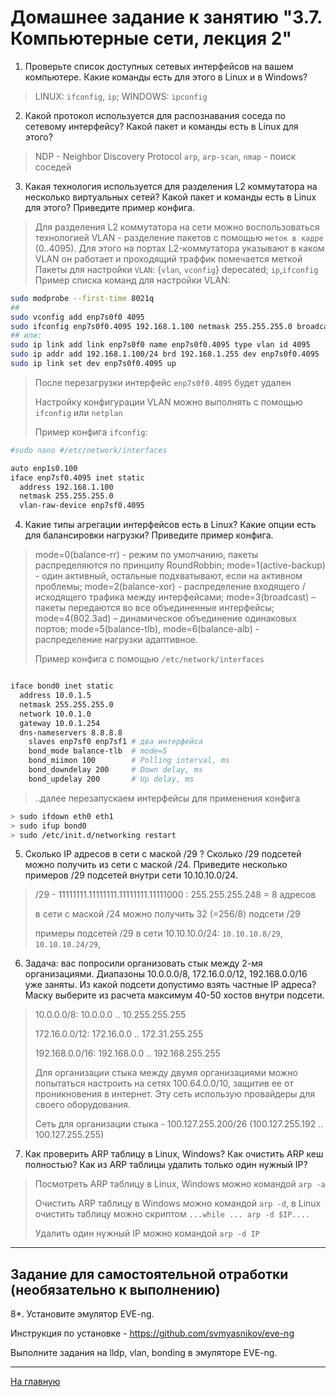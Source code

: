 # Домашнее задание к занятию "3.7. Компьютерные сети, лекция 2"

1. Проверьте список доступных сетевых интерфейсов на вашем компьютере. Какие команды есть для этого в Linux и в Windows?
> LINUX: `ifconfig`, `ip`;
> WINDOWS: `ipconfig`

2. Какой протокол используется для распознавания соседа по сетевому интерфейсу? Какой пакет и команды есть в Linux для этого?
> NDP - Neighbor Discovery Protocol
> `arp`, `arp-scan`, `nmap` - поиск соседей

3. Какая технология используется для разделения L2 коммутатора на несколько виртуальных сетей? Какой пакет и команды есть в Linux для этого? Приведите пример конфига.
> Для разделения L2 коммутатора на сети можно воспользоваться технологией VLAN - разделение пакетов с помощью `меток в кадре` (0..4095). Для этого на портах L2-коммутатора указывают в каком VLAN он работает и проходящий траффик помечается меткой 
> Пакеты для настройки `VLAN`: {`vlan`, `vconfig`} depecated;  `ip`,`ifconfig`
> Пример списка команд для настройки VLAN:

```bash
sudo modprobe --first-time 8021q
## 
sudo vconfig add enp7s0f0 4095
sudo ifconfig enp7s0f0.4095 192.168.1.100 netmask 255.255.255.0 broadcast 192.168.1.255 up
## или:
sudo ip link add link enp7s0f0 name enp7s0f0.4095 type vlan id 4095
sudo ip addr add 192.168.1.100/24 brd 192.168.1.255 dev enp7s0f0.4095
sudo ip link set dev enp7s0f0.4095 up

```
> После перезагрузки интерфейс `enp7s0f0.4095` будет удален 
>
> Настройку конфигурации VLAN можно выполнять с помощью `ifconfig` или `netplan`
>
> Пример конфига `ifconfig`:

```bash
#sudo nano #/etc/network/interfaces 

auto enp1s0.100
iface enp7sf0.4095 inet static
  address 192.168.1.100
  netmask 255.255.255.0
  vlan-raw-device enp7sf0.4095

```

4. Какие типы агрегации интерфейсов есть в Linux? Какие опции есть для балансировки нагрузки? Приведите пример конфига.

> mode=0(balance-rr) - режим по умолчанию, пакеты распределяются по принципу RoundRobbin;
> mode=1(active-backup) - один активный, остальные подхватывают, если на активном проблемы;
> mode=2(balance-xor) - распределение входящего / исходящего трафика между интерфейсами;
> mode=3(broadcast) – пакеты передаются во все объединенные интерфейсы;
> mode=4(802.3ad) – динамическое объединение одинаковых портов;
> mode=5(balance-tlb), mode=6(balance-alb) - распределение нагрузки адаптивное.
> 
> Пример конфига с помощью  `/etc/network/interfaces`
```bash

iface bond0 inet static
  address 10.0.1.5
  netmask 255.255.255.0
  network 10.0.1.0
  gateway 10.0.1.254
  dns-nameservers 8.8.8.8
    slaves enp7sf0 enp7sf1 # два интерфейса  
    bond_mode balance-tlb  # mode=5
	bond_miimon 100		   # Polling interval, ms
	bond_downdelay 200	   # Down delay, ms
	bond_updelay 200	   # Up delay, ms

```
> ..далее перезапускаем интерфейсы для применения конфига
```bash
> sudo ifdown eth0 eth1
> sudo ifup bond0
> sudo /etc/init.d/networking restart

```

5. Сколько IP адресов в сети с маской /29 ? Сколько /29 подсетей можно получить из сети с маской /24. Приведите несколько примеров /29 подсетей внутри сети 10.10.10.0/24.

> /29 - 11111111.11111111.11111111.11111000 : 255.255.255.248 = 8 адресов
>
> в сети с маской /24 можно получить 32 (=256/8) подсети /29
>
> примеры подсетей /29 в сети 10.10.10.0/24: `10.10.10.8/29`, `10.10.10.24/29`, 


6. Задача: вас попросили организовать стык между 2-мя организациями. Диапазоны 10.0.0.0/8, 172.16.0.0/12, 192.168.0.0/16 уже заняты. Из какой подсети допустимо взять частные IP адреса? Маску выберите из расчета максимум 40-50 хостов внутри подсети.
> 10.0.0.0/8: 10.0.0.0 .. 10.255.255.255 
>
> 172.16.0.0/12: 172.16.0.0 .. 172.31.255.255
>
> 192.168.0.0/16: 192.168.0.0 .. 192.168.255.255
>
> Для организации стыка между двумя организациями можно попытаться настроить на сетях 100.64.0.0/10, защитив ее от проникновения в интернет. Эту сеть использую провайдеры для своего оборудования. 
>
> Сеть для организации стыка - 100.127.255.200/26 (100.127.255.192 .. 100.127.255.255)
>


7. Как проверить ARP таблицу в Linux, Windows? Как очистить ARP кеш полностью? Как из ARP таблицы удалить только один нужный IP?
> Посмотреть ARP таблицу в Linux, Windows можно командой `arp -a`
>
> Очиcтить ARP таблицу в Windows можно командой `arp -d`, в Linux очистить таблицу можно скриптом `...while ... arp -d $IP....`
>
> Удалить один нужный IP можно командой `arp -d IP`
> 

 ---
## Задание для самостоятельной отработки (необязательно к выполнению)

 8*. Установите эмулятор EVE-ng.
 
 Инструкция по установке - https://github.com/svmyasnikov/eve-ng

 Выполните задания на lldp, vlan, bonding в эмуляторе EVE-ng. 
 
 ---


[На главную](../README.md)